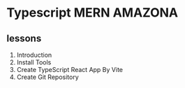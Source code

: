 # Typescript MERN AMAZONA 
 
## lessons
1. Introduction 
2. Install Tools 
3. Create TypeScript React App By Vite 
4. Create Git Repository 
